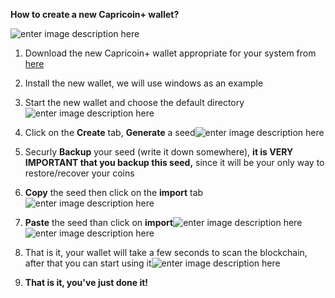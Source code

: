 
  

**How to create a new Capricoin+ wallet?**

![enter image description here](https://new.capricoin.org/images/guide/How_to_create_a_new_Capricoin+_wallet.gif)

1. Download the new Capricoin+ wallet appropriate for your system from [here]([https://new.capricoin.org/downloads)

2. Install the new wallet, we will use windows as an example

3. Start the new wallet and choose the default directory ![enter image description here](https://new.capricoin.org/images/guide/start-wallet.png)

4. Click on the **Create** tab, **Generate** a seed![enter image description here](https://new.capricoin.org/images/guide/generate-seed.png)

5. Securly **Backup** your seed (write it down somewhere), **it is VERY IMPORTANT that you backup this seed,** since it will be your only way to restore/recover your coins

6.  **Copy** the seed then click on the **import** tab![enter image description here](https://new.capricoin.org/images/guide/copy-seed.png)

7.  **Paste** the seed than click on **import**![enter image description here](https://new.capricoin.org/images/guide/paste-seed.png)![enter image description here](https://new.capricoin.org/images/guide/import-seed.png)

8. That is it, your wallet will take a few seconds to scan the blockchain, after that you can start using it![enter image description here](https://new.capricoin.org/images/guide/wallet-home.png)

9. **That is it, you've just done it!**



